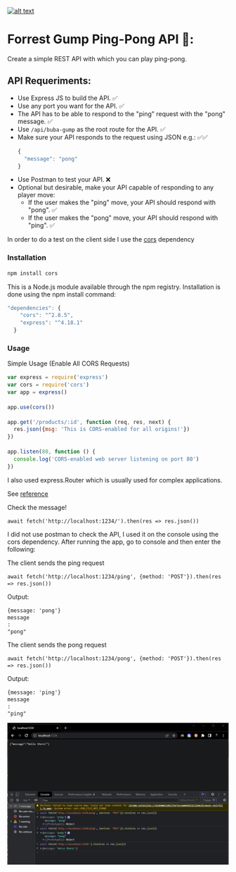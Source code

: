 <a href="https://www.core-code.io/">

![alt text](https://uploads-ssl.webflow.com/5eb2f56932c3562feab232e3/5f73550d00249e7e96c9f3de_Logo.png "corecodeio")

</a>

# Forrest Gump Ping-Pong API 🏓:

Create a simple REST API with which you can play ping-pong.

## API Requeriments:

- Use Express JS to build the API. ✅
- Use any port you want for the API. ✅
- The API has to be able to respond to the "ping" request with the "pong" message. ✅ 
- Use `/api/buba-gump` as the root route for the API. ✅
- Make sure your API responds to the request using JSON e.g.: ✅✅
  ```javascript
  {
    "message": "pong"
  }
  ```
- Use Postman to test your API. ❌
- Optional but desirable, make your API capable of responding to any player move:
  - If the user makes the "ping" move, your API should respond with "pong". ✅
  - If the user makes the "pong" move, your API should respond with "ping". ✅

In order to do a test on the client side I use the [cors](https://www.npmjs.com/package/cors) dependency

### Installation

```js
npm install cors
```
This is a Node.js module available through the npm registry. Installation is done using the npm install command:

```js
"dependencies": {
    "cors": "^2.8.5",
    "express": "^4.18.1"
  }
```

### Usage

Simple Usage (Enable All CORS Requests)

```js
var express = require('express')
var cors = require('cors')
var app = express()
 
app.use(cors())
 
app.get('/products/:id', function (req, res, next) {
  res.json({msg: 'This is CORS-enabled for all origins!'})
})
 
app.listen(80, function () {
  console.log('CORS-enabled web server listening on port 80')
})
```

I also used express.Router which is usually used for complex applications.

See [reference](https://expressjs.com/en/guide/routing.html#express-router)

Check the message! 

```
await fetch('http://localhost:1234/').then(res => res.json())
```


I did not use postman to check the API, I used it on the console using the cors dependency. After running the app, go to console and then enter the following:

The client sends the ping request

```
await fetch('http://localhost:1234/ping', {method: 'POST'}).then(res => res.json())
```

Output:

```
{message: 'pong'}
message
: 
"pong"
```

The client sends the pong request

```
await fetch('http://localhost:1234/pong', {method: 'POST'}).then(res => res.json())
```

Output:

```
{message: 'ping'}
message
: 
"ping"
```

<img src="./assets/ss.jpg">